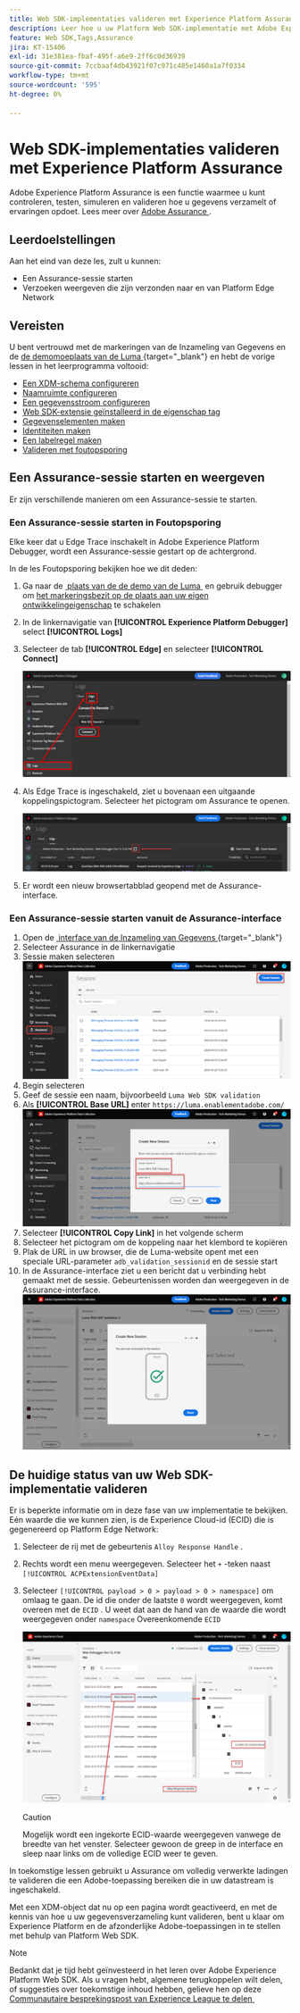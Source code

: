 ```yaml
---
title: Web SDK-implementaties valideren met Experience Platform Assurance
description: Leer hoe u uw Platform Web SDK-implementatie met Adobe Experience Platform Assurance kunt valideren. Deze les maakt deel uit van de zelfstudie Adobe Experience Cloud met Web SDK implementeren.
feature: Web SDK,Tags,Assurance
jira: KT-15406
exl-id: 31e381ea-fbaf-495f-a6e9-2ff6c0d36939
source-git-commit: 7ccbaaf4db43921f07c971c485e1460a1a7f0334
workflow-type: tm+mt
source-wordcount: '595'
ht-degree: 0%

---
```


# Web SDK-implementaties valideren met Experience Platform Assurance

Adobe Experience Platform Assurance is een functie waarmee u kunt controleren, testen, simuleren en valideren hoe u gegevens verzamelt of ervaringen opdoet. Lees meer over [&#x200B; Adobe Assurance &#x200B;](https://experienceleague.adobe.com/nl/docs/experience-platform/assurance/home).


## Leerdoelstellingen

Aan het eind van deze les, zult u kunnen:

* Een Assurance-sessie starten
* Verzoeken weergeven die zijn verzonden naar en van Platform Edge Network

## Vereisten

U bent vertrouwd met de markeringen van de Inzameling van Gegevens en de [&#x200B; de demomoeplaats van de Luma &#x200B;](https://luma.enablementadobe.com/content/luma/us/en.html){target="_blank"} en hebt de vorige lessen in het leerprogramma voltooid:

* [Een XDM-schema configureren](configure-schemas.md)
* [Naamruimte configureren](configure-identities.md)
* [Een gegevensstroom configureren](configure-datastream.md)
* [Web SDK-extensie geïnstalleerd in de eigenschap tag](install-web-sdk.md)
* [Gegevenselementen maken](create-data-elements.md)
* [Identiteiten maken](create-identities.md)
* [Een labelregel maken](create-tag-rule.md)
* [Valideren met foutopsporing](validate-with-debugger.md)


## Een Assurance-sessie starten en weergeven

Er zijn verschillende manieren om een Assurance-sessie te starten.

### Een Assurance-sessie starten in Foutopsporing

Elke keer dat u Edge Trace inschakelt in Adobe Experience Platform Debugger, wordt een Assurance-sessie gestart op de achtergrond.

In de les Foutopsporing bekijken hoe we dit deden:

1. Ga naar de [&#x200B; plaats van de de demo van de Luma &#x200B;](https://luma.enablementadobe.com/content/luma/us/en.html) en gebruik debugger om [&#x200B; het markeringsbezit op de plaats aan uw eigen ontwikkelingeigenschap &#x200B;](validate-with-debugger.md#use-the-experience-platform-debugger-to-map-to-your-tags-property) te schakelen
1. In de linkernavigatie van **[!UICONTROL Experience Platform Debugger]** select **[!UICONTROL Logs]**
1. Selecteer de tab **[!UICONTROL Edge]** en selecteer **[!UICONTROL Connect]**

   ![&#x200B; verbindt het Spoor van Edge &#x200B;](assets/analytics-debugger-edgeTrace.png)
1. Als Edge Trace is ingeschakeld, ziet u bovenaan een uitgaande koppelingspictogram. Selecteer het pictogram om Assurance te openen.

   ![&#x200B; de zitting van Assurance van het Begin &#x200B;](assets/validate-debugger-start-assurnance.png)

1. Er wordt een nieuw browsertabblad geopend met de Assurance-interface.

### Een Assurance-sessie starten vanuit de Assurance-interface

1. Open de [&#x200B; interface van de Inzameling van Gegevens &#x200B;](https://experience.adobe.com/#/data-collection/home){target="_blank"}
1. Selecteer Assurance in de linkernavigatie
1. Sessie maken selecteren
   ![&#x200B; creeer een zitting van Assurance &#x200B;](assets/assurance-create-session.png)
1. Begin selecteren
1. Geef de sessie een naam, bijvoorbeeld `Luma Web SDK validation`
1. Als **[!UICONTROL Base URL]** enter `https://luma.enablementadobe.com/`
   ![&#x200B; Naam de zitting van Assurance &#x200B;](assets/assurance-name-session.png)
1. Selecteer **[!UICONTROL Copy Link]** in het volgende scherm
1. Selecteer het pictogram om de koppeling naar het klembord te kopiëren
1. Plak de URL in uw browser, die de Luma-website opent met een speciale URL-parameter `adb_validation_sessionid` en de sessie start
1. In de Assurance-interface ziet u een bericht dat u verbinding hebt gemaakt met de sessie. Gebeurtenissen worden dan weergegeven in de Assurance-interface.
   ![&#x200B; de zitting van Assurance heeft verbonden &#x200B;](assets/assurance-success.png)

## De huidige status van uw Web SDK-implementatie valideren

Er is beperkte informatie om in deze fase van uw implementatie te bekijken. Eén waarde die we kunnen zien, is de Experience Cloud-id (ECID) die is gegenereerd op Platform Edge Network:

1. Selecteer de rij met de gebeurtenis `Alloy Response Handle` .
1. Rechts wordt een menu weergegeven. Selecteer het `+` -teken naast `[!UICONTROL ACPExtensionEventData]`
1. Selecteer `[!UICONTROL payload > 0 > payload > 0 > namespace]` om omlaag te gaan. De id die onder de laatste `0` wordt weergegeven, komt overeen met de `ECID` . U weet dat aan de hand van de waarde die wordt weergegeven onder `namespace` Overeenkomende `ECID`

   ![&#x200B; Assurance bevestigt ECID &#x200B;](assets/validate-assurance-ecid.png)

   >[!CAUTION]
   >
   >Mogelijk wordt een ingekorte ECID-waarde weergegeven vanwege de breedte van het venster. Selecteer gewoon de greep in de interface en sleep naar links om de volledige ECID weer te geven.

In toekomstige lessen gebruikt u Assurance om volledig verwerkte ladingen te valideren die een Adobe-toepassing bereiken die in uw datastream is ingeschakeld.

Met een XDM-object dat nu op een pagina wordt geactiveerd, en met de kennis van hoe u uw gegevensverzameling kunt valideren, bent u klaar om Experience Platform en de afzonderlijke Adobe-toepassingen in te stellen met behulp van Platform Web SDK.

>[!NOTE]
>
>Bedankt dat je tijd hebt geïnvesteerd in het leren over Adobe Experience Platform Web SDK. Als u vragen hebt, algemene terugkoppelen wilt delen, of suggesties over toekomstige inhoud hebben, gelieve hen op deze [&#x200B; Communautaire besprekingspost van Experience League te delen &#x200B;](https://experienceleaguecommunities.adobe.com/t5/adobe-experience-platform-data/tutorial-discussion-implement-adobe-experience-cloud-with-web/td-p/444996)
